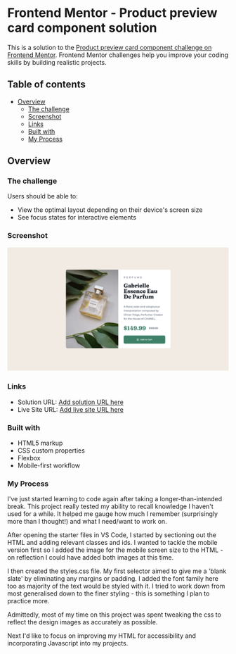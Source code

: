 # Frontend Mentor - Product preview card component solution

This is a solution to the [Product preview card component challenge on Frontend Mentor](https://www.frontendmentor.io/challenges/product-preview-card-component-GO7UmttRfa). Frontend Mentor challenges help you improve your coding skills by building realistic projects. 

## Table of contents

- [Overview](#overview)
  - [The challenge](#the-challenge)
  - [Screenshot](#screenshot)
  - [Links](#links)
  - [Built with](#built-with)
  - [My Process](#my-process)


## Overview

### The challenge

Users should be able to:

- View the optimal layout depending on their device's screen size
- See focus states for interactive elements

### Screenshot

![Desktop Screenshot](./screenshot.jpg)

### Links

- Solution URL: [Add solution URL here](https://your-solution-url.com)
- Live Site URL: [Add live site URL here](https://your-live-site-url.com)

### Built with

- HTML5 markup
- CSS custom properties
- Flexbox
- Mobile-first workflow

### My Process

I've just started learning to code again after taking a longer-than-intended break. This project really tested my ability to recall knowledge I haven't used for a while. It helped me gauge how much I remember (surprisingly more than I thought!) and what I need/want to work on.

After opening the starter files in VS Code, I started by sectioning out the HTML and adding relevant classes and ids. I wanted to tackle the mobile version first so I added the image for the mobile screen size to the HTML - on reflection I could have added both images at this time.

I then created the styles.css file. My first selector aimed to give me a 'blank slate' by eliminating any margins or padding. I added the font family here too as majority of the text would be styled with it. I tried to work down from most generalised down to the finer styling - this is something I plan to practice more.

Admittedly, most of my time on this project was spent tweaking the css to reflect the design images as accurately as possible.

Next I'd like to focus on improving my HTML for accessibility and incorporating Javascript into my projects.

